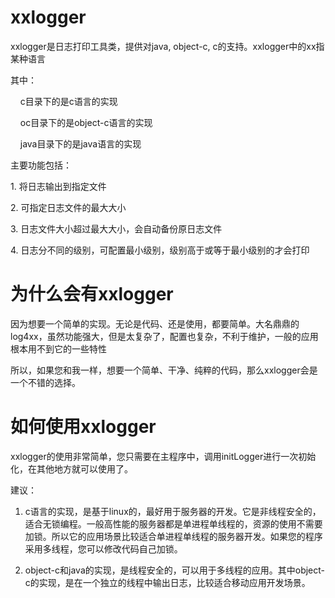 xxlogger
=============

xxlogger是日志打印工具类，提供对java, object-c, c的支持。xxlogger中的xx指某种语言<p>
其中：<p>
&nbsp;&nbsp;&nbsp;&nbsp;c目录下的是c语言的实现<p>
&nbsp;&nbsp;&nbsp;&nbsp;oc目录下的是object-c语言的实现<p>
&nbsp;&nbsp;&nbsp;&nbsp;java目录下的是java语言的实现<p>
<p>
主要功能包括：<p>
1. 将日志输出到指定文件<p>
2. 可指定日志文件的最大大小<p>
3. 日志文件大小超过最大大小，会自动备份原日志文件<p>
4. 日志分不同的级别，可配置最小级别，级别高于或等于最小级别的才会打印<p>

为什么会有xxlogger
=============
因为想要一个简单的实现。无论是代码、还是使用，都要简单。大名鼎鼎的log4xx，虽然功能强大，但是太复杂了，配置也复杂，不利于维护，一般的应用根本用不到它的一些特性<p>
所以，如果您和我一样，想要一个简单、干净、纯粹的代码，那么xxlogger会是一个不错的选择。<p>

如何使用xxlogger
=============
xxlogger的使用非常简单，您只需要在主程序中，调用initLogger进行一次初始化，在其他地方就可以使用了。<p>

建议：<p>
1. c语言的实现，是基于linux的，最好用于服务器的开发。它是非线程安全的，适合无锁编程。一般高性能的服务器都是单进程单线程的，资源的使用不需要加锁。所以它的应用场景比较适合单进程单线程的服务器开发。如果您的程序采用多线程，您可以修改代码自己加锁。<p>
2. object-c和java的实现，是线程安全的，可以用于多线程的应用。其中object-c的实现，是在一个独立的线程中输出日志，比较适合移动应用开发场景。<p>
